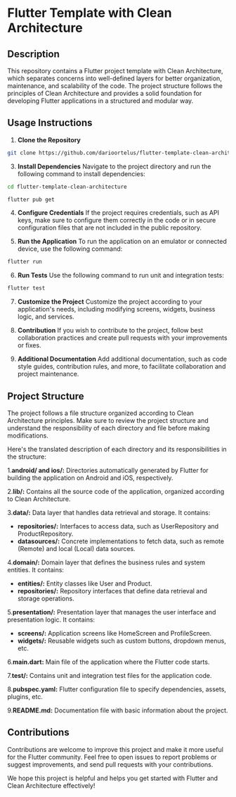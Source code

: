 # Flutter Template with Clean Architecture

## Description

This repository contains a Flutter project template with Clean Architecture, which separates concerns into well-defined layers for better organization, maintenance, and scalability of the code. The project structure follows the principles of Clean Architecture and provides a solid foundation for developing Flutter applications in a structured and modular way.

## Usage Instructions

1. **Clone the Repository**
```bash
git clone https://github.com/darioortelus/flutter-template-clean-architecture.git
```  
3. **Install Dependencies**
Navigate to the project directory and run the following command to install dependencies:
```bash
cd flutter-template-clean-architecture
```
```bash
flutter pub get
```

4. **Configure Credentials**
If the project requires credentials, such as API keys, make sure to configure them correctly in the code or in secure configuration files that are not included in the public repository.

5. **Run the Application**
To run the application on an emulator or connected device, use the following command:
```bash
flutter run
```
6. **Run Tests**
Use the following command to run unit and integration tests:
```bash
flutter test
```
7. **Customize the Project**
Customize the project according to your application's needs, including modifying screens, widgets, business logic, and services.

8. **Contribution**
If you wish to contribute to the project, follow best collaboration practices and create pull requests with your improvements or fixes.

9. **Additional Documentation**
Add additional documentation, such as code style guides, contribution rules, and more, to facilitate collaboration and project maintenance.

## Project Structure

The project follows a file structure organized according to Clean Architecture principles. Make sure to review the project structure and understand the responsibility of each directory and file before making modifications.

Here's the translated description of each directory and its responsibilities in the structure:

1.**android/ and ios/:** Directories automatically generated by Flutter for building the application on Android and iOS, respectively.

2.**lib/:** Contains all the source code of the application, organized according to Clean Architecture.

3.**data/:** Data layer that handles data retrieval and storage. It contains:
  - **repositories/:** Interfaces to access data, such as UserRepository and ProductRepository.
  - **datasources/:** Concrete implementations to fetch data, such as remote (Remote) and local (Local) data sources.

4.**domain/:** Domain layer that defines the business rules and system entities. It contains:
  - **entities/:** Entity classes like User and Product.
  - **repositories/:** Repository interfaces that define data retrieval and storage operations.

5.**presentation/:** Presentation layer that manages the user interface and presentation logic. It contains:
  - **screens/:** Application screens like HomeScreen and ProfileScreen.
  - **widgets/:** Reusable widgets such as custom buttons, dropdown menus, etc.

6.**main.dart:** Main file of the application where the Flutter code starts.

7.**test/:** Contains unit and integration test files for the application code.

8.**pubspec.yaml:** Flutter configuration file to specify dependencies, assets, plugins, etc.

9.**README.md:** Documentation file with basic information about the project.

## Contributions

Contributions are welcome to improve this project and make it more useful for the Flutter community. Feel free to open issues to report problems or suggest improvements, and send pull requests with your contributions.

We hope this project is helpful and helps you get started with Flutter and Clean Architecture effectively!